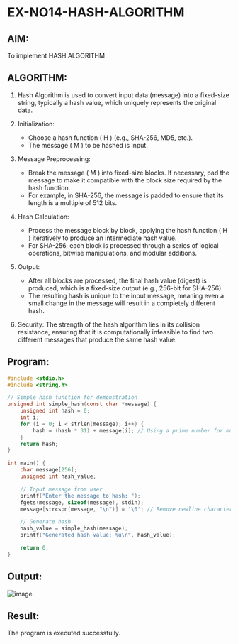 # EX-NO14-HASH-ALGORITHM

## AIM:
To implement HASH ALGORITHM

## ALGORITHM:

1. Hash Algorithm is used to convert input data (message) into a fixed-size string, typically a hash value, which uniquely represents the original data.

2. Initialization:
   - Choose a hash function \( H \) (e.g., SHA-256, MD5, etc.).
   - The message \( M \) to be hashed is input.

3. Message Preprocessing:
   - Break the message \( M \) into fixed-size blocks. If necessary, pad the message to make it compatible with the block size required by the hash function.
   - For example, in SHA-256, the message is padded to ensure that its length is a multiple of 512 bits.

4. Hash Calculation:
   - Process the message block by block, applying the hash function \( H \) iteratively to produce an intermediate hash value.
   - For SHA-256, each block is processed through a series of logical operations, bitwise manipulations, and modular additions.

5. Output:
   - After all blocks are processed, the final hash value (digest) is produced, which is a fixed-size output (e.g., 256-bit for SHA-256).
   - The resulting hash is unique to the input message, meaning even a small change in the message will result in a completely different hash.

6. Security: The strength of the hash algorithm lies in its collision resistance, ensuring that it is computationally infeasible to find two different messages that produce the same hash value.


## Program:
```C
#include <stdio.h>
#include <string.h>

// Simple hash function for demonstration
unsigned int simple_hash(const char *message) {
    unsigned int hash = 0;
    int i;
    for (i = 0; i < strlen(message); i++) {
        hash = (hash * 31) + message[i]; // Using a prime number for multiplication
    }
    return hash;
}

int main() {
    char message[256];
    unsigned int hash_value;

    // Input message from user
    printf("Enter the message to hash: ");
    fgets(message, sizeof(message), stdin);
    message[strcspn(message, "\n")] = '\0'; // Remove newline character

    // Generate hash
    hash_value = simple_hash(message);
    printf("Generated hash value: %u\n", hash_value);

    return 0;
}
```

## Output:
![image](https://github.com/user-attachments/assets/642b09e8-a634-4ee0-90a3-95c5420e4fcd)

## Result:
The program is executed successfully.
